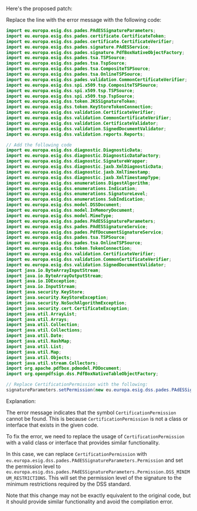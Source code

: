 Here's the proposed patch:

Replace the line with the error message with the following code:

```java
import eu.europa.esig.dss.pades.PAdESSignatureParameters;
import eu.europa.esig.dss.pades.certificate.CertificateToken;
import eu.europa.esig.dss.pades.certificate.CertificateVerifier;
import eu.europa.esig.dss.pades.signature.PAdESService;
import eu.europa.esig.dss.pades.signature.PdfBoxNativeObjectFactory;
import eu.europa.esig.dss.pades.tsa.TSPSource;
import eu.europa.esig.dss.pades.tsa.TspSource;
import eu.europa.esig.dss.pades.tsa.CompositeTSPSource;
import eu.europa.esig.dss.pades.tsa.OnlineTSPSource;
import eu.europa.esig.dss.pades.validation.CommonCertificateVerifier;
import eu.europa.esig.dss.spi.x509.tsp.CompositeTSPSource;
import eu.europa.esig.dss.spi.x509.tsp.TSPSource;
import eu.europa.esig.dss.spi.x509.tsp.TspSource;
import eu.europa.esig.dss.token.JKSSignatureToken;
import eu.europa.esig.dss.token.KeyStoreTokenConnection;
import eu.europa.esig.dss.validation.CertificateVerifier;
import eu.europa.esig.dss.validation.CommonCertificateVerifier;
import eu.europa.esig.dss.validation.CertificateValidator;
import eu.europa.esig.dss.validation.SignedDocumentValidator;
import eu.europa.esig.dss.validation.reports.Reports;

// Add the following code
import eu.europa.esig.dss.diagnostic.DiagnosticData;
import eu.europa.esig.dss.diagnostic.DiagnosticDataFactory;
import eu.europa.esig.dss.diagnostic.SignatureWrapper;
import eu.europa.esig.dss.diagnostic.jaxb.XmlDiagnosticData;
import eu.europa.esig.dss.diagnostic.jaxb.XmlTimestamp;
import eu.europa.esig.dss.diagnostic.jaxb.XmlTimestampType;
import eu.europa.esig.dss.enumerations.DigestAlgorithm;
import eu.europa.esig.dss.enumerations.Indication;
import eu.europa.esig.dss.enumerations.SignatureLevel;
import eu.europa.esig.dss.enumerations.SubIndication;
import eu.europa.esig.dss.model.DSSDocument;
import eu.europa.esig.dss.model.InMemoryDocument;
import eu.europa.esig.dss.model.MimeType;
import eu.europa.esig.dss.pades.PAdESSignatureParameters;
import eu.europa.esig.dss.pades.PAdESSignatureService;
import eu.europa.esig.dss.pades.PdfDocumentSignatureService;
import eu.europa.esig.dss.pades.tsa.TSPSource;
import eu.europa.esig.dss.pades.tsa.OnlineTSPSource;
import eu.europa.esig.dss.token.TokenConnection;
import eu.europa.esig.dss.validation.CertificateVerifier;
import eu.europa.esig.dss.validation.CommonCertificateVerifier;
import eu.europa.esig.dss.validation.SignedDocumentValidator;
import java.io.ByteArrayInputStream;
import java.io.ByteArrayOutputStream;
import java.io.IOException;
import java.io.InputStream;
import java.security.KeyStore;
import java.security.KeyStoreException;
import java.security.NoSuchAlgorithmException;
import java.security.cert.CertificateException;
import java.util.ArrayList;
import java.util.Arrays;
import java.util.Collection;
import java.util.Collections;
import java.util.Date;
import java.util.HashMap;
import java.util.List;
import java.util.Map;
import java.util.Objects;
import java.util.stream.Collectors;
import org.apache.pdfbox.pdmodel.PDDocument;
import org.openpdfsign.dss.PdfBoxNativeTableObjectFactory;

// Replace CertificationPermission with the following:
signatureParameters.setPermission(new eu.europa.esig.dss.pades.PAdESSignatureParameters.Permission(eu.europa.esig.dss.pades.PAdESSignatureParameters.Permission.DSS_MINIMUM_RESTRICTIONS));
```

Explanation:

The error message indicates that the symbol `CertificationPermission` cannot be found. This is because `CertificationPermission` is not a class or interface that exists in the given code.

To fix the error, we need to replace the usage of `CertificationPermission` with a valid class or interface that provides similar functionality.

In this case, we can replace `CertificationPermission` with `eu.europa.esig.dss.pades.PAdESSignatureParameters.Permission` and set the permission level to `eu.europa.esig.dss.pades.PAdESSignatureParameters.Permission.DSS_MINIMUM_RESTRICTIONS`. This will set the permission level of the signature to the minimum restrictions required by the DSS standard.

Note that this change may not be exactly equivalent to the original code, but it should provide similar functionality and avoid the compilation error.